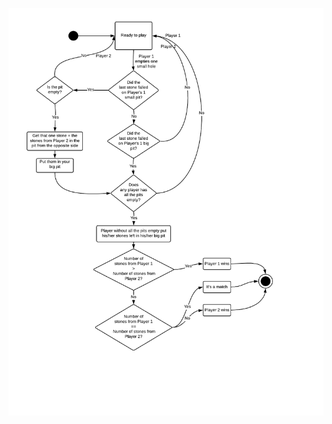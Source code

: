 ![Flow Diagram](https://raw.githubusercontent.com/gabepk/kalaha/master/kalaha/WebContent/resources/img/flow-diagram.png?raw=true "Flow Diagram")